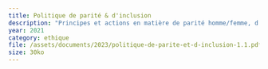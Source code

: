 ```yaml
---
title: Politique de parité & d'inclusion
description: "Principes et actions en matière de parité homme/femme, d'inclusion des personnes issues de minorités et des personnes en situation de handicap"
year: 2021
category: ethique
file: /assets/documents/2023/politique-de-parite-et-d-inclusion-1.1.pdf
size: 30ko
---
```

